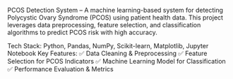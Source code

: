 PCOS Detection System – A machine learning-based system for detecting Polycystic Ovary Syndrome (PCOS) using patient health data. This project leverages data preprocessing, feature selection, and classification algorithms to predict PCOS risk with high accuracy.

Tech Stack: Python, Pandas, NumPy, Scikit-learn, Matplotlib, Jupyter Notebook
Key Features:
✅ Data Cleaning & Preprocessing
✅ Feature Selection for PCOS Indicators
✅ Machine Learning Model for Classification
✅ Performance Evaluation & Metrics
